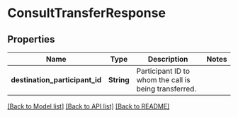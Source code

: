 # ConsultTransferResponse

## Properties

Name | Type | Description | Notes
------------ | ------------- | ------------- | -------------
**destination_participant_id** | **String** | Participant ID to whom the call is being transferred. | 

[[Back to Model list]](../README.md#documentation-for-models) [[Back to API list]](../README.md#documentation-for-api-endpoints) [[Back to README]](../README.md)


